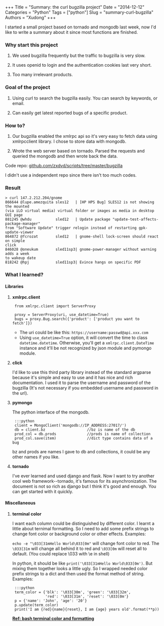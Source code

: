 +++
Title = "Summary: the curl bugzilla project"
Date = "2014-12-12"
Categories = "Python"
Tags = ["python"]
Slug = "summary-curl-bugzilla"
Authors = "Xudong"
+++

I started a small project based on tornado and mongodb last week, now I'd like
to write a summary about it since most functions are finished.

### Why start this project

1. We used bugzilla frequently but the traffic to bugzilla is very slow.

2. It uses openid to login and the authentication cookies last very short.

3. Too many irrelevant products.

### Goal of the project

1. Using curl to search the bugzilla easily. You can search by keywords, or email.

2. Can easily get latest reported bugs of a specific product.

### How to?

1. Our bugzilla enabled the xmlrpc api so it's very easy to fetch data using
 xmlrpcclient library. I chose to store data with mongodb.

2. Wrote the web server based on tornado. Parsed the requests and queried the
   mongodb and then wrote back the data.

Code repo:
[github.com/zxdvd/scripts/tree/master/bugzilla](https://github.com/zxdvd/scripts/tree/master/bugzilla)

I didn't use a independent repo since there isn't too much codes.

<!--more-->

### Result

    > curl 147.2.212.204/gnome
    866644 @lupe.amezquita sles12   | [HP HPS Bug] SLES12 is not showing the mounted
    (via iLO virtual media) virtual folder or images as media in desktop GUI page
    881245 @whdu           sled12   | Update package "update-test-affects-package-manager"
    from "Software Update" trigger relogin instead of restarting gpk-update-viewer
    864872 @fcrozat        sled12   | gnome-shell lock-screen should react on simple
    click
    846028 @oneukum        sled11sp3| gnome-power-manager without warning adds a week
    to wakeup date
    818242 @hpj            sled11sp3| Evince hangs on specific PDF

### What I learned?

#### Libraries

1. **xmlrpc.client**

        from xmlrpc.client import ServerProxy

        proxy = ServerProxy(uri, use_datetime=True)
        bugs = proxy.Bug.search({'product': ['product you want to fetch']})

    - The uri could be like this: `https://username:passwd@api.xxx.com`
    - Using `use_datetime=True` option, it will convert the time to class
      `datetime.datetime`. Otherwise, you'll get a `xmlrpc.client.DateTime`
      instance and it'll be not recognized by json module and pymongo module.

2. **click**

    I'd like to use this third party library instead of the standard argparse
because it's simple and easy to use and it has nice and rich documentation. I
used it to parse the username and password of the bugzilla (It's not necessary
if you embedded username and password in the url).

3. **pymongo**

    The python interface of the mongodb.

        :::python
        client = MongoClient('mongodb://IP_ADDRESS:27017/')
        db = client.bz                   //bz is name of the db
        prod_col = db.prods              //prods is name of collection
        prod_col.save(item)              //dict type contains data of a bug

    bz and prods are names I gave to db and collections, it could be any other names
if you like.

4. **tornado**

    I've ever learned and used django and flask. Now I want to try another cool web
framework--tornado, it's famous for its asynchronization. The document is not so
rich as django but I think it's good and enough. You can get started with it
quickly.

#### Miscellaneous

1. **terminal color**

    I want each column could be distinguished by different color. I learnt a
    little about ternimal formatting. So I need to add some prefix strings to change
    font color or background color or other effects. Examples:

    `echo -e "\033[31mHello World\033[0m"` will change font color to red. The
    `\033[31m` will change all behind it to red and `\033[0m` will reset all to
    default. (You could replace \033 with \e in shell)

    In python, it should be like `print('\033[31mHello World\033[0m')`. But
mixing them together looks a little ugly. So I wrapped needed color prefix
strings to a dict and then used the format method of string. Examples:

        :::python
        term_color = {'blk': '\033[30m', 'green': '\033[32m',
                      'red': '\033[31m', 'reset': '\033[0m'}
        p = {'name': 'John', 'age': '20'}
        p.update(term_color)
        print('I am {red}{name}{reset}, I am {age} years old'.format(**p))

    [**Ref: bash terminal color and
    formatting**](http://misc.flogisoft.com/bash/tip_colors_and_formatting)
